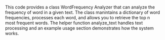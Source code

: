 This code provides a class WordFrequency Analyzer that can analyze the frequency of word in a given text. The class manintains a dictionary of word frequencies, processes each word, and allows you to retrieve the top n most frequent words. The helper function analyze_text handles text processing and an example usage section demonstrates how the system works.
